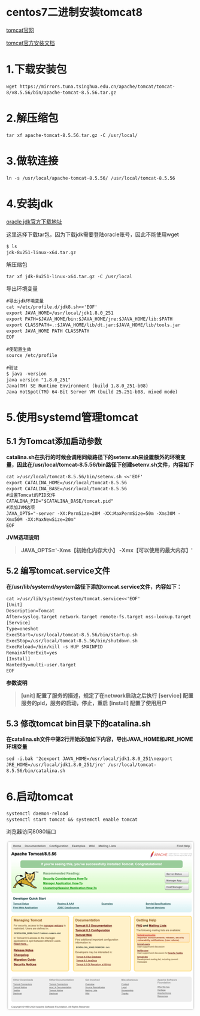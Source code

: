 # centos7二进制安装tomcat8

[tomcat官网](https://tomcat.apache.org/)



[tomcat官方安装文档](https://tomcat.apache.org/tomcat-8.5-doc/RUNNING.txt)



# 1.下载安装包

```shell
wget https://mirrors.tuna.tsinghua.edu.cn/apache/tomcat/tomcat-8/v8.5.56/bin/apache-tomcat-8.5.56.tar.gz
```



# 2.解压缩包

```shell
tar xf apache-tomcat-8.5.56.tar.gz -C /usr/local/
```



# 3.做软连接

```shell
ln -s /usr/local/apache-tomcat-8.5.56/ /usr/local/tomcat-8.5.56
```



# 4.安装jdk

[oracle jdk官方下载地址](https://www.oracle.com/java/technologies/javase-downloads.html)



这里选择下载tar包，因为下载jdk需要登陆oracle账号，因此不能使用wget

```shell
$ ls 
jdk-8u251-linux-x64.tar.gz
```



解压缩包

```shell
tar xf jdk-8u251-linux-x64.tar.gz -C /usr/local
```



导出环境变量

```shell
#导出jdk环境变量
cat >/etc/profile.d/jdk8.sh<<'EOF'
export JAVA_HOME=/usr/local/jdk1.8.0_251
export PATH=$JAVA_HOME/bin:$JAVA_HOME/jre:$JAVA_HOME/lib:$PATH
export CLASSPATH=.:$JAVA_HOME/lib/dt.jar:$JAVA_HOME/lib/tools.jar
export JAVA_HOME PATH CLASSPATH
EOF

#使配置生效
source /etc/profile

#验证
$ java -version
java version "1.8.0_251"
Java(TM) SE Runtime Environment (build 1.8.0_251-b08)
Java HotSpot(TM) 64-Bit Server VM (build 25.251-b08, mixed mode)
```



# 5.使用systemd管理tomcat

## 5.1 为Tomcat添加启动参数

**catalina.sh在执行的时候会调用同级路径下的setenv.sh来设置额外的环境变量，因此在/usr/local/tomcat-8.5.56/bin路径下创建setenv.sh文件，内容如下**

```shell
cat >/usr/local/tomcat-8.5.56/bin/setenv.sh <<'EOF' 
export CATALINA_HOME=/usr/local/tomcat-8.5.56
export CATALINA_BASE=/usr/local/tomcat-8.5.56
#设置Tomcat的PID文件
CATALINA_PID="$CATALINA_BASE/tomcat.pid"
#添加JVM选项
JAVA_OPTS="-server -XX:PermSize=20M -XX:MaxPermSize=50m -Xms30M -Xmx50M -XX:MaxNewSize=20m"
EOF
```

**JVM选项说明**

> **JAVA_OPTS='-Xms【初始化内存大小】 -Xmx【可以使用的最大内存】'**



## 5.2 编写tomcat.service文件

**在/usr/lib/systemd/system路径下添加tomcat.service文件，内容如下：**

```shell
cat >/usr/lib/systemd/system/tomcat.service<<'EOF'
[Unit] 
Description=Tomcat 
After=syslog.target network.target remote-fs.target nss-lookup.target 
[Service] 
Type=oneshot 
ExecStart=/usr/local/tomcat-8.5.56/bin/startup.sh 
ExecStop=/usr/local/tomcat-8.5.56/bin/shutdown.sh 
ExecReload=/bin/kill -s HUP $MAINPID 
RemainAfterExit=yes 
[Install] 
WantedBy=multi-user.target
EOF
```

**参数说明**

> **[unit]	配置了服务的描述，规定了在network启动之后执行**
> **[service]	配置服务的pid，服务的启动，停止，重启**
> **[install]	配置了使用用户**



## 5.3 修改tomcat bin目录下的catalina.sh

**在catalina.sh文件中第2行开始添加如下内容，导出JAVA_HOME和JRE_HOME环境变量**

```shell
sed -i.bak '2cexport JAVA_HOME=/usr/local/jdk1.8.0_251\nexport JRE_HOME=/usr/local/jdk1.8.0_251/jre' /usr/local/tomcat-8.5.56/bin/catalina.sh
```



# 6.启动tomcat

```shell
systemctl daemon-reload
systemctl start tomcat && systemctl enable tomcat
```



浏览器访问8080端口

![iShot2020-06-2309.17.30](centos7二进制安装tomcat8.assets/iShot2020-06-2309.17.30.png)

